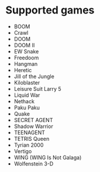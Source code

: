 Supported games
===============

- BOOM
- Crawl
- DOOM
- DOOM II
- EW Snake
- Freedoom
- Hangman
- Heretic
- Jill of the Jungle
- Kiloblaster
- Leisure Suit Larry 5
- Liquid War
- Nethack
- Paku Paku
- Quake
- SECRET AGENT
- Shadow Warrior
- TEENAGENT
- TETRIS Queen
- Tyrian 2000
- Vertigo
- WING (WING Is Not Galaga)
- Wolfenstein 3-D
